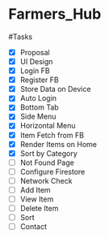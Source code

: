 # Farmers_Hub

#Tasks
- [x] Proposal
- [x] UI Design
- [x] Login FB
- [x] Register FB
- [x] Store Data on Device
- [x] Auto Login
- [x] Bottom Tab
- [x] Side Menu
- [x] Horizontal Menu
- [x] Item Fetch from FB
- [x] Render Items on Home
- [x] Sort by Category
- [ ] Not Found Page
- [ ] Configure Firestore
- [ ] Network Check
- [ ] Add Item
- [ ] View Item
- [ ] Delete Item
- [ ] Sort
- [ ] Contact
